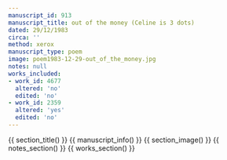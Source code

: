 ```yaml
---
manuscript_id: 913
manuscript_title: out of the money (Celine is 3 dots)
dated: 29/12/1983
circa: ''
method: xerox
manuscript_type: poem
image: poem1983-12-29-out_of_the_money.jpg
notes: null
works_included:
- work_id: 4677
  altered: 'no'
  edited: 'no'
- work_id: 2359
  altered: 'yes'
  edited: 'no'
---
```


{{ section_title() }}
{{ manuscript_info() }}
{{ section_image() }}
{{ notes_section() }}
{{ works_section() }}
